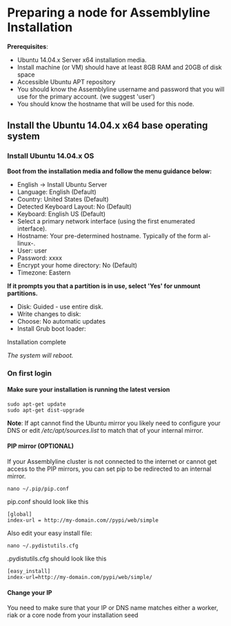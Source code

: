 # Preparing a node for Assemblyline Installation


**Prerequisites**: 

* Ubuntu 14.04.x Server x64 installation media.
* Install machine (or VM) should have at least 8GB RAM and 20GB of disk space
* Accessible Ubuntu APT repository
* You should know the Assemblyline username and password that you will use for the primary account. (we suggest 'user')
* You should know the hostname that will be used for this node.

## Install the Ubuntu 14.04.x x64 base operating system


### Install Ubuntu 14.04.x OS

**Boot from the installation media and follow the menu guidance below:**

* English -> Install Ubuntu Server
* Language: English (Default)
* Country: United States (Default)
* Detected Keyboard Layout: No (Default)
* Keyboard: English US (Default)
* Select a primary network interface (using the first enumerated interface).
* Hostname: Your pre-determined hostname. Typically of the form al-linux-<N>.
* User: user
* Password: xxxx
* Encrypt your home directory: No (Default)
* Timezone: Eastern

**If it prompts you that a partition is in use, select 'Yes' for unmount partitions.**

* Disk: Guided - use entire disk.
* Write changes to disk: <YES>
* Choose: No automatic updates
* Install Grub boot loader: <YES>

Installation complete <Continue>

*The system will reboot.*


### On first login

#### Make sure your installation is running the latest version

    sudo apt-get update
    sudo apt-get dist-upgrade

**Note**: If apt cannot find the Ubuntu mirror you likely need to configure your DNS or edit */etc/apt/sources.list* to match that of your internal mirror.

#### PIP mirror (OPTIONAL)

If your Assemblyline cluster is not connected to the internet or cannot get access to the PIP mirrors, you can set pip to be redirected to an internal mirror.

    nano ~/.pip/pip.conf

pip.conf should look like this

    [global]
    index-url = http://my-domain.com//pypi/web/simple

Also edit your easy install file:

    nano ~/.pydistutils.cfg

.pydistutils.cfg should look like this

    [easy_install]
    index-url=http://my-domain.com/pypi/web/simple/


#### Change your IP
You need to make sure that your IP or DNS name matches either a worker, riak or a core node from your installation seed


